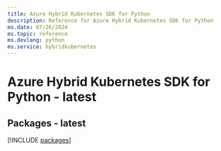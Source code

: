 ```yaml
---
title: Azure Hybrid Kubernetes SDK for Python
description: Reference for Azure Hybrid Kubernetes SDK for Python
ms.date: 07/26/2024
ms.topic: reference
ms.devlang: python
ms.service: hybridkubernetes
---
```

# Azure Hybrid Kubernetes SDK for Python - latest
## Packages - latest
[!INCLUDE [packages](hybrid-kubernetes-index.md)]